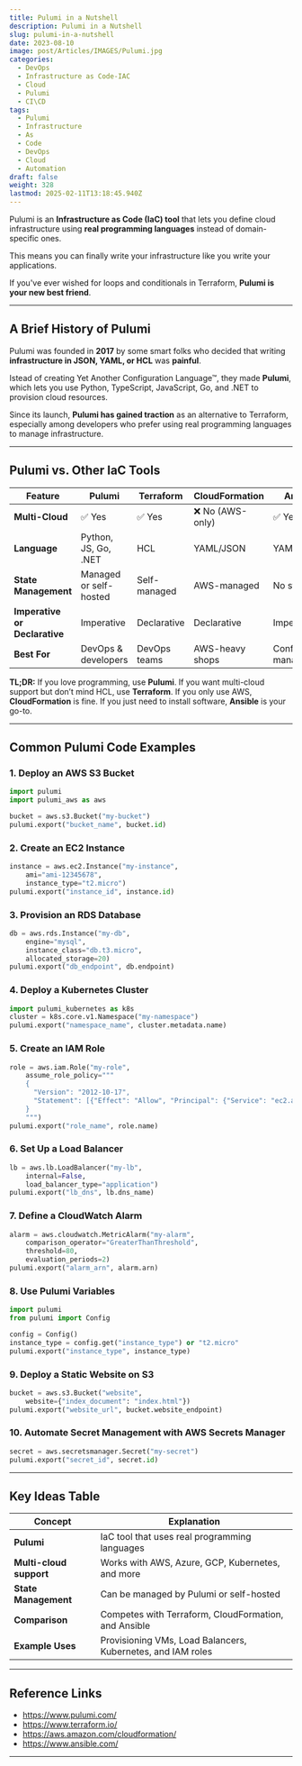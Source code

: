 ```yaml
---
title: Pulumi in a Nutshell
description: Pulumi in a Nutshell
slug: pulumi-in-a-nutshell
date: 2023-08-10
image: post/Articles/IMAGES/Pulumi.jpg
categories:
  - DevOps
  - Infrastructure as Code-IAC
  - Cloud
  - Pulumi
  - CI\CD
tags:
  - Pulumi
  - Infrastructure
  - As
  - Code
  - DevOps
  - Cloud
  - Automation
draft: false
weight: 328
lastmod: 2025-02-11T13:18:45.940Z
---
```

<!-- 
# Pulumi in a Nutshell

## Introduction

Tired of YAML? Sick of HCL? Wish you could just **use Python, JavaScript, or Go** to provision cloud infrastructure? Well, **Pulumi** is here to grant your wish! 🎉
-->

Pulumi is an **Infrastructure as Code (IaC) tool** that lets you define cloud infrastructure using **real programming languages** instead of domain-specific ones.

This means you can finally write your infrastructure like you write your applications.

If you've ever wished for loops and conditionals in Terraform, **Pulumi is your new best friend**.

***

## A Brief History of Pulumi

Pulumi was founded in **2017** by some smart folks who decided that writing **infrastructure in JSON, YAML, or HCL** was **painful**.

Istead of creating Yet Another Configuration Language™, they made **Pulumi**, which lets you use Python, TypeScript, JavaScript, Go, and .NET to provision cloud resources.

Since its launch, **Pulumi has gained traction** as an alternative to Terraform, especially among developers who prefer using real programming languages to manage infrastructure.

***

## Pulumi vs. Other IaC Tools

| Feature                       | Pulumi                 | Terraform    | CloudFormation  | Ansible           |
| ----------------------------- | ---------------------- | ------------ | --------------- | ----------------- |
| **Multi-Cloud**               | ✅ Yes                  | ✅ Yes        | ❌ No (AWS-only) | ✅ Yes             |
| **Language**                  | Python, JS, Go, .NET   | HCL          | YAML/JSON       | YAML              |
| **State Management**          | Managed or self-hosted | Self-managed | AWS-managed     | No state          |
| **Imperative or Declarative** | Imperative             | Declarative  | Declarative     | Imperative        |
| **Best For**                  | DevOps & developers    | DevOps teams | AWS-heavy shops | Config management |

**TL;DR:** If you love programming, use **Pulumi**. If you want multi-cloud support but don’t mind HCL, use **Terraform**. If you only use AWS, **CloudFormation** is fine. If you just need to install software, **Ansible** is your go-to.

***

## Common Pulumi Code Examples

### 1. **Deploy an AWS S3 Bucket**

```python
import pulumi
import pulumi_aws as aws

bucket = aws.s3.Bucket("my-bucket")
pulumi.export("bucket_name", bucket.id)
```

### 2. **Create an EC2 Instance**

```python
instance = aws.ec2.Instance("my-instance",
    ami="ami-12345678",
    instance_type="t2.micro")
pulumi.export("instance_id", instance.id)
```

### 3. **Provision an RDS Database**

```python
db = aws.rds.Instance("my-db",
    engine="mysql",
    instance_class="db.t3.micro",
    allocated_storage=20)
pulumi.export("db_endpoint", db.endpoint)
```

### 4. **Deploy a Kubernetes Cluster**

```python
import pulumi_kubernetes as k8s
cluster = k8s.core.v1.Namespace("my-namespace")
pulumi.export("namespace_name", cluster.metadata.name)
```

### 5. **Create an IAM Role**

```python
role = aws.iam.Role("my-role",
    assume_role_policy="""
    {
      "Version": "2012-10-17",
      "Statement": [{"Effect": "Allow", "Principal": {"Service": "ec2.amazonaws.com"}, "Action": "sts:AssumeRole"}]
    }
    """)
pulumi.export("role_name", role.name)
```

### 6. **Set Up a Load Balancer**

```python
lb = aws.lb.LoadBalancer("my-lb",
    internal=False,
    load_balancer_type="application")
pulumi.export("lb_dns", lb.dns_name)
```

### 7. **Define a CloudWatch Alarm**

```python
alarm = aws.cloudwatch.MetricAlarm("my-alarm",
    comparison_operator="GreaterThanThreshold",
    threshold=80,
    evaluation_periods=2)
pulumi.export("alarm_arn", alarm.arn)
```

### 8. **Use Pulumi Variables**

```python
import pulumi
from pulumi import Config

config = Config()
instance_type = config.get("instance_type") or "t2.micro"
pulumi.export("instance_type", instance_type)
```

### 9. **Deploy a Static Website on S3**

```python
bucket = aws.s3.Bucket("website",
    website={"index_document": "index.html"})
pulumi.export("website_url", bucket.website_endpoint)
```

### 10. **Automate Secret Management with AWS Secrets Manager**

```python
secret = aws.secretsmanager.Secret("my-secret")
pulumi.export("secret_id", secret.id)
```

***

## Key Ideas Table

| Concept                 | Explanation                                                 |
| ----------------------- | ----------------------------------------------------------- |
| **Pulumi**              | IaC tool that uses real programming languages               |
| **Multi-cloud support** | Works with AWS, Azure, GCP, Kubernetes, and more            |
| **State Management**    | Can be managed by Pulumi or self-hosted                     |
| **Comparison**          | Competes with Terraform, CloudFormation, and Ansible        |
| **Example Uses**        | Provisioning VMs, Load Balancers, Kubernetes, and IAM roles |

***

## Reference Links

* https://www.pulumi.com/
* https://www.terraform.io/
* https://aws.amazon.com/cloudformation/
* https://www.ansible.com/

***

<!-- 
## Conclusion

Pulumi is **the future of Infrastructure as Code** for developers who love real programming languages. Whether you’re provisioning **AWS, Azure, Kubernetes, or multi-cloud environments**, Pulumi provides a more **flexible, expressive, and powerful way to manage infrastructure**.

So, if you’ve ever wanted to use **Python, TypeScript, or Go to deploy cloud resources**, it’s time to give Pulumi a shot. 🚀
-->

